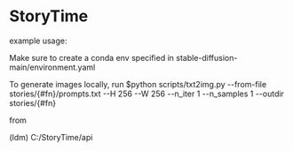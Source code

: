 # StoryTime

example usage:

Make sure to create a conda env specified in stable-diffusion-main/environment.yaml

To generate images locally, run $python scripts/txt2img.py --from-file stories/{#fn}/prompts.txt --H 256 --W 256 --n_iter 1 --n_samples 1 --outdir stories/{#fn}

from

(ldm) C:/StoryTime/api
